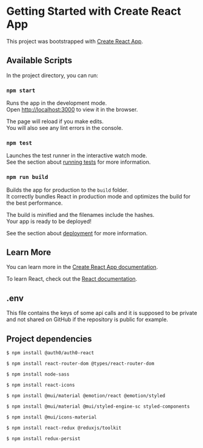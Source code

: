# Getting Started with Create React App

This project was bootstrapped with [Create React App](https://github.com/facebook/create-react-app).

## Available Scripts

In the project directory, you can run:

### `npm start`

Runs the app in the development mode.\
Open [http://localhost:3000](http://localhost:3000) to view it in the browser.

The page will reload if you make edits.\
You will also see any lint errors in the console.

### `npm test`

Launches the test runner in the interactive watch mode.\
See the section about [running tests](https://facebook.github.io/create-react-app/docs/running-tests) for more information.

### `npm run build`

Builds the app for production to the `build` folder.\
It correctly bundles React in production mode and optimizes the build for the best performance.

The build is minified and the filenames include the hashes.\
Your app is ready to be deployed!

See the section about [deployment](https://facebook.github.io/create-react-app/docs/deployment) for more information.

## Learn More

You can learn more in the [Create React App documentation](https://facebook.github.io/create-react-app/docs/getting-started).

To learn React, check out the [React documentation](https://reactjs.org/).

## .env
This file contains the keys of some api calls and it is supposed to be private and not shared on GitHub
if the repository is public for example.


## Project dependencies 
`$ npm install @auth0/auth0-react`

`$ npm install react-router-dom @types/react-router-dom`

`$ npm install node-sass`

`$ npm install react-icons`

`$ npm install @mui/material @emotion/react @emotion/styled`

`$ npm install @mui/material @mui/styled-engine-sc styled-components`

`$ npm install @mui/icons-material`

`$ npm install react-redux @reduxjs/toolkit`

`$ npm install redux-persist`